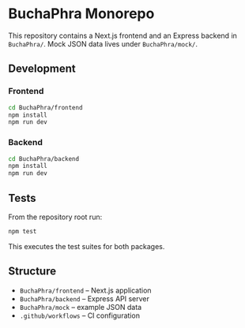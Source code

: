 # BuchaPhra Monorepo

This repository contains a Next.js frontend and an Express backend in `BuchaPhra/`.
Mock JSON data lives under `BuchaPhra/mock/`.

## Development

### Frontend
```bash
cd BuchaPhra/frontend
npm install
npm run dev
```

### Backend
```bash
cd BuchaPhra/backend
npm install
npm run dev
```

## Tests
From the repository root run:
```bash
npm test
```
This executes the test suites for both packages.

## Structure
- `BuchaPhra/frontend` – Next.js application
- `BuchaPhra/backend` – Express API server
- `BuchaPhra/mock` – example JSON data
- `.github/workflows` – CI configuration
